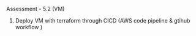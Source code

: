 Assessment - 5.2 (VM)
1) Deploy VM with terraform through CICD (AWS code pipeline & gtihub workflow )